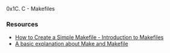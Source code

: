 0x1C. C - Makefiles


### Resources
* [How to Create a Simple Makefile - Introduction to Makefiles](https://www.youtube.com/watch?v=_r7i5X0rXJk)
* [A basic explanation about Make and Makefile](https://www.youtube.com/watch?v=2V-JjPaDl9k)
